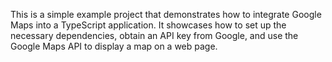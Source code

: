 This is a simple example project that demonstrates how to integrate Google Maps into a TypeScript application. It showcases how to set up the necessary dependencies, obtain an API key from Google, and use the Google Maps API to display a map on a web page.
